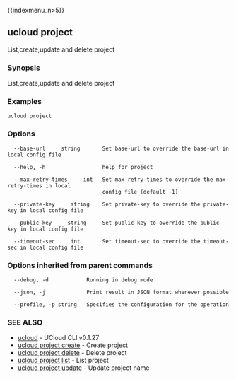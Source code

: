 {{indexmenu_n>5}}

## ucloud project

List,create,update and delete project

### Synopsis

List,create,update and delete project

### Examples

```
ucloud project
```

### Options

```
  --base-url     string       Set base-url to override the base-url in local config file 

  --help, -h                  help for project 

  --max-retry-times     int   Set max-retry-times to override the max-retry-times in local
                              config file (default -1) 

  --private-key     string    Set private-key to override the private-key in local config file 

  --public-key     string     Set public-key to override the public-key in local config file 

  --timeout-sec     int       Set timeout-sec to override the timeout-sec in local config file 

```

### Options inherited from parent commands

```
  --debug, -d            Running in debug mode 

  --json, -j             Print result in JSON format whenever possible 

  --profile, -p string   Specifies the configuration for the operation 

```

### SEE ALSO

* [ucloud](developer/cli/cmd/ucloud)	 - UCloud CLI v0.1.27
* [ucloud project create](developer/cli/cmd/ucloud/project/create)	 - Create project
* [ucloud project delete](developer/cli/cmd/ucloud/project/delete)	 - Delete project
* [ucloud project list](developer/cli/cmd/ucloud/project/list)	 - List project
* [ucloud project update](developer/cli/cmd/ucloud/project/update)	 - Update project name

